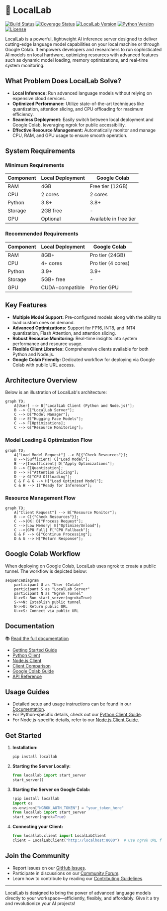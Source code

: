 # 🚀 LocalLab

[![Build Status](https://github.com/Developer-Utkarsh/LocalLab/workflows/CI/badge.svg)](https://github.com/Developer-Utkarsh/LocalLab/actions)
[![Coverage Status](https://coveralls.io/repos/github/Developer-Utkarsh/LocalLab/badge.svg?branch=main)](https://coveralls.io/github/Developer-Utkarsh/LocalLab?branch=main)
[![LocalLab Version](https://img.shields.io/pypi/v/locallab.svg)](https://pypi.org/project/locallab/)
[![Python Version](https://img.shields.io/pypi/pyversions/locallab.svg)](https://pypi.org/project/locallab/)
[![License](https://img.shields.io/github/license/Developer-Utkarsh/LocalLab.svg)](https://github.com/Developer-Utkarsh/LocalLab/blob/main/LICENSE)

LocalLab is a powerful, lightweight AI inference server designed to deliver cutting-edge language model capabilities on your local machine or through Google Colab. It empowers developers and researchers to run sophisticated AI models on local hardware, optimizing resources with advanced features such as dynamic model loading, memory optimizations, and real-time system monitoring.

## What Problem Does LocalLab Solve?

- **Local Inference:** Run advanced language models without relying on expensive cloud services.
- **Optimized Performance:** Utilize state-of-the-art techniques like quantization, attention slicing, and CPU offloading for maximum efficiency.
- **Seamless Deployment:** Easily switch between local deployment and Google Colab, leveraging ngrok for public accessibility.
- **Effective Resource Management:** Automatically monitor and manage CPU, RAM, and GPU usage to ensure smooth operation.

## System Requirements

### Minimum Requirements

| Component | Local Deployment | Google Colab           |
| --------- | ---------------- | ---------------------- |
| RAM       | 4GB              | Free tier (12GB)       |
| CPU       | 2 cores          | 2 cores                |
| Python    | 3.8+             | 3.8+                   |
| Storage   | 2GB free         | -                      |
| GPU       | Optional         | Available in free tier |

### Recommended Requirements

| Component | Local Deployment | Google Colab       |
| --------- | ---------------- | ------------------ |
| RAM       | 8GB+             | Pro tier (24GB)    |
| CPU       | 4+ cores         | Pro tier (4 cores) |
| Python    | 3.9+             | 3.9+               |
| Storage   | 5GB+ free        | -                  |
| GPU       | CUDA-compatible  | Pro tier GPU       |

## Key Features

- **Multiple Model Support:** Pre-configured models along with the ability to load custom ones on demand.
- **Advanced Optimizations:** Support for FP16, INT8, and INT4 quantization, Flash Attention, and attention slicing.
- **Robust Resource Monitoring:** Real-time insights into system performance and resource usage.
- **Flexible Client Libraries:** Comprehensive clients available for both Python and Node.js.
- **Google Colab Friendly:** Dedicated workflow for deploying via Google Colab with public URL access.

## Architecture Overview

Below is an illustration of LocalLab's architecture:

```mermaid
graph TD;
    A[User] --> B["LocalLab Client (Python and Node.js)"];
    B --> C["LocalLab Server"];
    C --> D["Model Manager"];
    D --> E["Hugging Face Models"];
    C --> F[Optimizations];
    C --> G["Resource Monitoring"];
```

### Model Loading & Optimization Flow

```mermaid
graph TD;
    A["Load Model Request"] --> B[{"Check Resources"}];
    B -->|Sufficient| C["Load Model"];
    B -->|Insufficient| D["Apply Optimizations"];
    D --> E[Quantization];
    D --> F["Attention Slicing"];
    D --> G["CPU Offloading"];
    E & F & G --> H["Load Optimized Model"];
    C & H --> I["Ready for Inference"];
```

### Resource Management Flow

```mermaid
graph TD;
    A["Client Request"] --> B["Resource Monitor"];
    B --> C[{"Check Resources"}];
    C -->|OK| D["Process Request"];
    C -->|Low Memory| E["Optimize/Unload"];
    C -->|GPU Full| F["CPU Fallback"];
    E & F --> G["Continue Processing"];
    D & G --> H["Return Response"];
```

## Google Colab Workflow

When deploying on Google Colab, LocalLab uses ngrok to create a public tunnel. The workflow is depicted below:

```mermaid
sequenceDiagram
    participant U as "User (Colab)"
    participant S as "LocalLab Server"
    participant N as "Ngrok Tunnel"
    U->>S: Run start_server(ngrok=True)
    S->>N: Establish public tunnel
    N->>U: Return public URL
    U->>S: Connect via public URL
```

## Documentation

📚 [Read the full documentation](https://github.com/Developer-Utkarsh/LocalLab/blob/main/docs/README.md)

- [Getting Started Guide](https://github.com/Developer-Utkarsh/LocalLab/blob/main/docs/guides/getting-started.md)
- [Python Client](https://github.com/Developer-Utkarsh/LocalLab/blob/main/docs/clients/python/README.md)
- [Node.js Client](https://github.com/Developer-Utkarsh/LocalLab/blob/main/docs/clients/nodejs/README.md)
- [Client Comparison](https://github.com/Developer-Utkarsh/LocalLab/blob/main/docs/clients/comparison.md)
- [Google Colab Guide](https://github.com/Developer-Utkarsh/LocalLab/blob/main/docs/colab/README.md)
- [API Reference](https://github.com/Developer-Utkarsh/LocalLab/blob/main/docs/guides/api.md)

## Usage Guides

- Detailed setup and usage instructions can be found in our [Documentation](https://github.com/Developer-Utkarsh/LocalLab/blob/main/docs/README.md).
- For Python-specific details, check out our [Python Client Guide](https://github.com/Developer-Utkarsh/LocalLab/blob/main/docs/clients/python.md).
- For Node.js-specific details, refer to our [Node.js Client Guide](https://github.com/Developer-Utkarsh/LocalLab/blob/main/docs/clients/nodejs.md).

## Get Started

1. **Installation:**

   ```bash
   pip install locallab
   ```

2. **Starting the Server Locally:**

   ```python
   from locallab import start_server
   start_server()
   ```

3. **Starting the Server on Google Colab:**

   ```python
   !pip install locallab
   import os
   os.environ["NGROK_AUTH_TOKEN"] = "your_token_here"
   from locallab import start_server
   start_server(ngrok=True)
   ```

4. **Connecting your Client:**
   ```python
   from locallab.client import LocalLabClient
   client = LocalLabClient("http://localhost:8000")  # Use ngrok URL for Colab deployment
   ```

## Join the Community

- Report issues on our [GitHub Issues](https://github.com/Developer-Utkarsh/LocalLab/issues).
- Participate in discussions on our [Community Forum](https://github.com/Developer-Utkarsh/LocalLab/discussions).
- Learn how to contribute by reading our [Contributing Guidelines](https://github.com/Developer-Utkarsh/LocalLab/blob/main/docs/guides/contributing.md).

---

LocalLab is designed to bring the power of advanced language models directly to your workspace—efficiently, flexibly, and affordably. Give it a try and revolutionize your AI projects!
